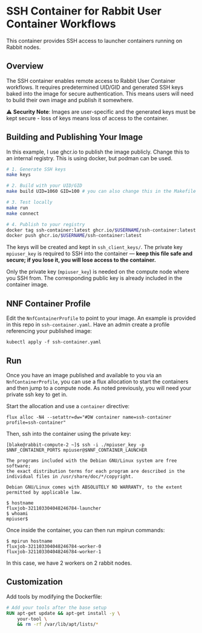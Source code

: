 # SSH Container for Rabbit User Container Workflows

This container provides SSH access to launcher containers running on Rabbit nodes.

## Overview

The SSH container enables remote access to Rabbit User Container workflows. It requires predetermined UID/GID and
generated SSH keys baked into the image for secure authentication. This means users will need to build their own image
and publish it somewhere. 

⚠️ **Security Note**: Images are user-specific and the generated keys must be kept secure - loss of keys means loss of
access to the container.

## Building and Publishing Your Image

In this example, I use ghcr.io to publish the image publicly. Change this to an internal registry. This is using docker, but podman can be used.

```bash
# 1. Generate SSH keys
make keys

# 2. Build with your UID/GID  
make build UID=1060 GID=100 # you can also change this in the Makefile

# 3. Test locally
make run
make connect

# 4. Publish to your registry
docker tag ssh-container:latest ghcr.io/$USERNAME/ssh-container:latest
docker push ghcr.io/$USERNAME/ssh-container:latest
```

The keys will be created and kept in `ssh_client_keys/`. The private key `mpiuser_key` is required to SSH into the
container — **keep this file safe and secure; if you lose it, you will lose access to the container.**

Only the private key (`mpiuser_key`) is needed on the compute node where you SSH from. The corresponding public key is
already included in the container image.

## NNF Container Profile

Edit the `NnfContainerProfile` to point to your image. An example is provided in this repo in `ssh-container.yaml`. Have
an admin create a profile referencing your published image:

```shell
kubectl apply -f ssh-container.yaml
```
## Run 

Once you have an image published and available to you via an `NnfContainerProfile`, you can use a flux allocation to
start the containers and then jump to a compute node. As noted previously, you will need your private ssh key to get in.

Start the allocation and use a `container` directive:

```shell
flux alloc -N4 --setattr=dw="#DW container name=ssh-container profile=ssh-container"
```

Then, ssh into the container using the private key:

```shell
[blake@rabbit-compute-2 ~]$ ssh -i ./mpiuser_key -p $NNF_CONTAINER_PORTS mpiuser@$NNF_CONTAINER_LAUNCHER

The programs included with the Debian GNU/Linux system are free software;
the exact distribution terms for each program are described in the
individual files in /usr/share/doc/*/copyright.

Debian GNU/Linux comes with ABSOLUTELY NO WARRANTY, to the extent
permitted by applicable law.

$ hostname
fluxjob-321103304048246784-launcher
$ whoami
mpiuser$
```

Once inside the container, you can then run mpirun commands:

```
$ mpirun hostname
fluxjob-321103304048246784-worker-0
fluxjob-321103304048246784-worker-1
```

In this case, we have 2 workers on 2 rabbit nodes.

## Customization

Add tools by modifying the Dockerfile:

```dockerfile
# Add your tools after the base setup
RUN apt-get update && apt-get install -y \
    your-tool \
    && rm -rf /var/lib/apt/lists/*
```